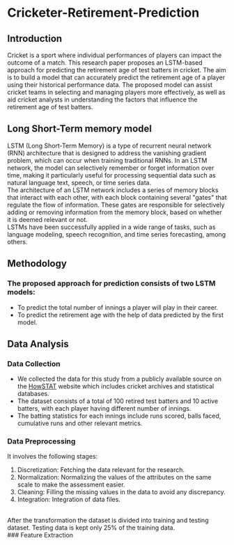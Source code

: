 # Cricketer-Retirement-Prediction
## Introduction
Cricket is a sport where individual performances of players can impact the outcome of a match. This research paper proposes an LSTM-based approach for predicting the retirement age of test batters in cricket. The aim is to build a model that can accurately predict the retirement age of a player using their historical performance data. The proposed model can assist cricket teams in selecting and managing players more effectively, as well as aid cricket analysts in understanding the factors that influence the retirement age of test batters.
## Long Short-Term memory model
LSTM (Long Short-Term Memory) is a type of recurrent neural network (RNN) architecture that is designed to address the vanishing gradient problem, which can occur when training traditional RNNs. In an LSTM network, the model can selectively remember or forget information over time, making it particularly useful for processing sequential data such as natural language text, speech, or time series data.
<br>
The architecture of an LSTM network includes a series of memory blocks that interact with each other, with each block containing several "gates" that regulate the flow of information. These gates are responsible for selectively adding or removing information from the memory block, based on whether it is deemed relevant or not.
<br>
LSTMs have been successfully applied in a wide range of tasks, such as language modeling, speech recognition, and time series forecasting, among others.
## Methodology
### The proposed approach for prediction consists of two LSTM models:
* To predict the total number of innings a player will play in their career.
* To predict the retirement age with the help of data predicted by the first model.
## Data Analysis
### Data Collection
* We collected the data for this study from a publicly available source on the [HowSTAT](http://www.howstat.com/cricket/home.asp) website which includes cricket archives and statistical databases.
* The dataset consists of a total of 100 retired test batters and 10 active batters, with each player having different number of innings.
* The batting statistics for each innings include runs scored, balls faced, cumulative runs and other relevant metrics.
### Data Preprocessing
It involves the following stages:
1. Discretization: Fetching the data relevant for the research.
2. Normalization: Normalizing the values of the attributes on the same scale to make the assessment easier.
3. Cleaning: Filling the missing values in the data to avoid any discrepancy.
4. Integration: Integration of data files.
<br>
After the transformation the dataset is divided into training and testing dataset. Testing data is kept only 25% of the training data.
</br>
### Feature Extraction

